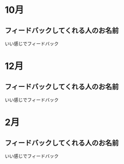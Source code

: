 # 10月

## フィードバックしてくれる人のお名前

いい感じでフィードバック


# 12月

## フィードバックしてくれる人のお名前

いい感じでフィードバック

# 2月

## フィードバックしてくれる人のお名前

いい感じでフィードバック

